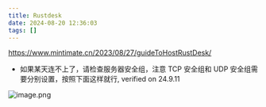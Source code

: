 ```yaml
---
title: Rustdesk
date: 2024-08-20 12:36:03
tags: []
---
```

https://www.mintimate.cn/2023/08/27/guideToHostRustDesk/

- 如果某天连不上了，请检查服务器安全组，注意 TCP 安全组和 UDP 安全组需要分别设置，按照下面这样就行, verified on 24.9.11

![image.png](https://how-to-1258460161.cos.ap-shanghai.myqcloud.com/how-to/20240910235357.webp)

